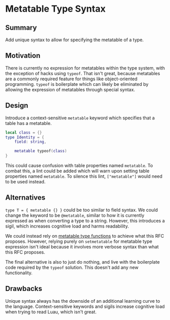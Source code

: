 # Metatable Type Syntax

## Summary

Add unique syntax to allow for specifying the metatable of a type.

## Motivation

There is currently no expression for metatables within the type system, with the exception of hacks using `typeof`. That isn't great, because metatables are a commonly required feature for things like object-oriented programming. `typeof` is boilerplate which can likely be eliminated by allowing the expression of metatables through special syntax.

## Design

Introduce a context-sensitive `metatable` keyword which specifies that a table has a metatable.

```lua
local class = {}
type Identity = {
	field: string,

	metatable typeof(class)
}
```

This could cause confusion with table properties named `metatable`. To combat this, a lint could be added which will warn upon setting table properties named `metatable`. To silence this lint, `["metatable"]` would need to be used instead.

## Alternatives

`type T = { metatable {} }` could be too similar to field syntax. We could change the keyword to be `@metatable`, similar to how it is currently expressed as when converting a type to a string. However, this introduces a sigil, which increases cognitive load and harms readability.

We could instead rely on [metatable type functions](https://github.com/luau-lang/rfcs/pull/69) to achieve what this RFC proposes. However, relying purely on `setmetatable` for metatable type expression isn't ideal because it involves more verbose syntax than what this RFC proposes.

The final alternative is also to just do nothing, and live with the boilerplate code required by the `typeof` solution. This doesn't add any new functionality.

## Drawbacks

Unique syntax always has the downside of an additional learning curve to the language. Context-sensitive keywords and sigils increase cognitive load when trying to read Luau, which isn't great.
